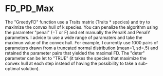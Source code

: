 # FD_PD_Max

The "GreedyFD" function use a Traits matrix (Traits * species) and try to maximize the convex hull of k species. You can penalize the algorithm using the parameter "penal" (=T or F) and set manually the PenalK and PenalY parameters. I advice to use a wide range of paramaters and take the maximun value of the convex hull. For example, I currently use 1000 pairs of parameters drawn from a truncated normal distribution (mean=1, sd=.5) and retained the parameter pairs that yielded the maximal FD.  The "deter" parameter can be let to "TRUE" (it takes the species that maximize the convex hull at each step instead of having the possibility to take a sub-optimal solution).


